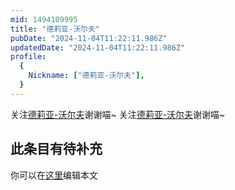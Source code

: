 ```yaml
---
mid: 1494109995
title: "德莉亚-沃尔夫"
pubDate: "2024-11-04T11:22:11.986Z"
updatedDate: "2024-11-04T11:22:11.986Z"
profile:
  {
    Nickname: ["德莉亚-沃尔夫"],
  }
---
```


关注[德莉亚-沃尔夫](https://space.bilibili.com/1494109995)谢谢喵~ 关注[德莉亚-沃尔夫](https://space.bilibili.com/1494109995)谢谢喵~

## 此条目有待补充
你可以在[这里](https://github.com/Yuhanawa/VTuber.ICU/edit/master/src/content/v/德莉亚-沃尔夫/index.md)编辑本文

